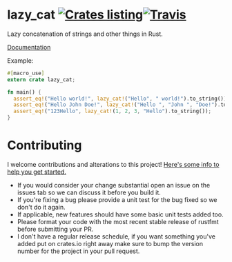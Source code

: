 # lazy_cat [![Crates listing](https://img.shields.io/crates/v/lazy_cat.svg)](https://crates.io/crates/lazy_cat)[![Travis](https://travis-ci.com/Xaeroxe/lazy_cat.svg?branch=master)](https://travis-ci.com/Xaeroxe/lazy_cat)
Lazy concatenation of strings and other things in Rust.

[Documentation](https://xaeroxe.github.io/lazy_cat/lazy_cat/index.html)

Example:

```Rust
#[macro_use]
extern crate lazy_cat;

fn main() {
  assert_eq!("Hello world!", lazy_cat!("Hello", " world!").to_string());
  assert_eq!("Hello John Doe!", lazy_cat!("Hello ", "John ", "Doe!").to_string());
  assert_eq!("123Hello", lazy_cat!(1, 2, 3, "Hello").to_string());
}

```

# Contributing

I welcome contributions and alterations to this project! [Here's some info to help you get started.](https://help.github.com/articles/about-pull-requests/)

- If you would consider your change substantial open an issue on the issues tab so we can discuss it before you build it.
- If you're fixing a bug please provide a unit test for the bug fixed so we don't do it again.
- If applicable, new features should have some basic unit tests added too.
- Please format your code with the most recent stable release of rustfmt before submitting your PR.
- I don't have a regular release schedule, if you want something you've added put on crates.io right away make sure to
bump the version number for the project in your pull request.
